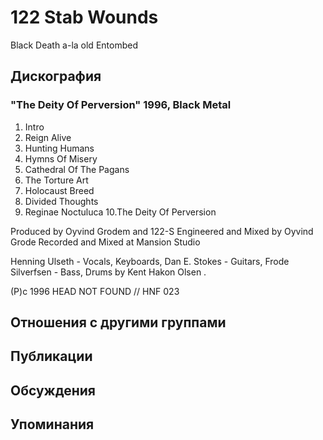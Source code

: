 # 122 Stab Wounds

Black Death a-la old Entombed

## Дискография

### "The Deity Of Perversion" 1996, Black Metal

1.  Intro
2.  Reign Alive
3.  Hunting Humans
4.  Hymns Of Misery
5.  Cathedral Of The Pagans
6.  The Torture Art
7.  Holocaust Breed
8.  Divided Thoughts
9.  Reginae Noctuluca
10.The Deity Of Perversion

Produced by Oyvind Grodem and 122-S
Engineered and Mixed by Oyvind Grode
Recorded and Mixed at Mansion Studio

Henning Ulseth - Vocals, Keyboards,
Dan E. Stokes - Guitars,
Frode Silverfsen - Bass,
Drums by Kent Hakon Olsen        .

(P)c 1996 HEAD NOT FOUND // HNF 023


## Отношения с другими группами


## Публикации


## Обсуждения


## Упоминания

